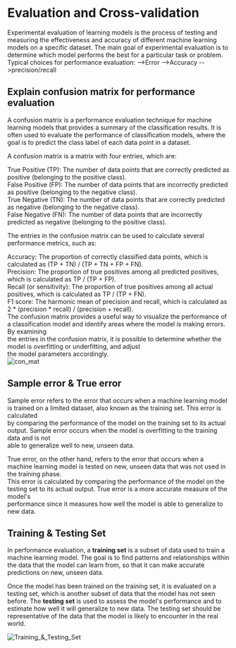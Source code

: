 # Evaluation and Cross-validation  
Experimental evaluation of learning models is the process of testing and measuring the effectiveness and accuracy of different machine learning models on a specific 
dataset. The main goal of experimental evaluation is to determine which model performs the best for a particular task or problem.
Typical choices for performance evaluation:
-->Error 
-->Accuracy
-->precision/recall

## Explain confusion matrix for performance evaluation 
A confusion matrix is a performance evaluation technique for machine learning models that provides a summary of the classification results. It is often used to evaluate the performance of classification models, where the goal is to predict the class label of each data point in a dataset.

A confusion matrix is a matrix with four entries, which are:

True Positive (TP): The number of data points that are correctly predicted as positive (belonging to the positive class).   
False Positive (FP): The number of data points that are incorrectly predicted as positive (belonging to the negative class).  
True Negative (TN): The number of data points that are correctly predicted as negative (belonging to the negative class).   
False Negative (FN): The number of data points that are incorrectly predicted as negative (belonging to the positive class).   

The entries in the confusion matrix can be used to calculate several performance metrics, such as:  

Accuracy: The proportion of correctly classified data points, which is calculated as (TP + TN) / (TP + TN + FP + FN).  
Precision: The proportion of true positives among all predicted positives, which is calculated as TP / (TP + FP).  
Recall (or sensitivity): The proportion of true positives among all actual positives, which is calculated as TP / (TP + FN).    
F1 score: The harmonic mean of precision and recall, which is calculated as 2 * (precision * recall) / (precision + recall).  
The confusion matrix provides a useful way to visualize the performance of a classification model and identify areas where the model is making errors. By examining  
the entries in the confusion matrix, it is possible to determine whether the model is overfitting or underfitting, and adjust  
the model parameters accordingly.  
![con_mat](https://i1.wp.com/dataaspirant.com/wp-content/uploads/2020/08/3_confusion_matrix.png?ssl=1)  

## Sample error & True error  

Sample error refers to the error that occurs when a machine learning model is trained on a limited dataset, also known as the training set. This error is calculated  
by comparing the performance of the model on the training set to its actual output. Sample error occurs when the model is overfitting to the training data and is not   
able to generalize well to new, unseen data.  

True error, on the other hand, refers to the error that occurs when a machine learning model is tested on new, unseen data that was not used in the training phase.  
This error is calculated by comparing the performance of the model on the testing set to its actual output. True error is a more accurate measure of the model's   
performance since it measures how well the model is able to generalize to new data.  

## Training & Testing Set 
In performance evaluation, a **training set** is a subset of data used to train a machine learning model. The goal is to find patterns and relationships within the data that the model can learn from, so that it can make accurate predictions on new, unseen data.

Once the model has been trained on the training set, it is evaluated on a testing set, which is another subset of data that the model has not seen before. The **testing set** is used to assess the model's performance and to estimate how well it will generalize to new data. The testing set should be representative of the data that the model is likely to encounter in the real world.  

![Training_&_Testing_Set](https://algotrading101.com/learn/wp-content/uploads/2020/06/training-validation-test-data-set.png)

